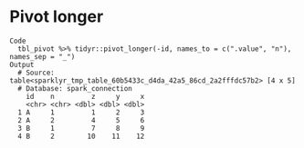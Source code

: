 # Pivot longer

    Code
      tbl_pivot %>% tidyr::pivot_longer(-id, names_to = c(".value", "n"), names_sep = "_")
    Output
      # Source:   table<sparklyr_tmp_table_60b5433c_d4da_42a5_86cd_2a2fffdc57b2> [4 x 5]
      # Database: spark_connection
        id    n         z     y     x
        <chr> <chr> <dbl> <dbl> <dbl>
      1 A     1         1     2     3
      2 A     2         4     5     6
      3 B     1         7     8     9
      4 B     2        10    11    12

